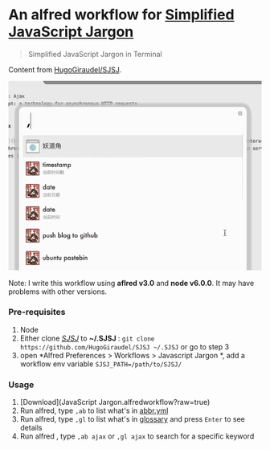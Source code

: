 An alfred workflow for [Simplified JavaScript Jargon](https://github.com/HugoGiraudel/SJSJ)
====

> Simplified JavaScript Jargon in Terminal

Content from [HugoGiraudel/SJSJ](https://github.com/HugoGiraudel/SJSJ).

![](sjsj.gif)

Note: I write this workflow using **aflred v3.0** and **node v6.0.0**. It may have problems with other versions.


### Pre-requisites

1. Node
2. Either clone [*SJSJ*](https://github.com/HugoGiraudel/SJSJ) to **~/.SJSJ** : `git clone https://github.com/HugoGiraudel/SJSJ ~/.SJSJ` or go to step 3
3. open *Alfred Preferences > Workflows > Javascript Jargon *, add a workflow env variable `SJSJ_PATH=/path/to/SJSJ/`

### Usage

1. [Download](JavaScript Jargon.alfredworkflow?raw=true)
2. Run alfred, type `,ab` to list what's in [abbr.yml](https://github.com/HugoGiraudel/SJSJ/blob/gh-pages/_data/abbr.yml) 
3. Run alfred, type `,gl` to list what's in [glossary](https://github.com/HugoGiraudel/SJSJ/tree/gh-pages/_glossary) and press `Enter` to see details
4. Run alfred , type `,ab ajax` or `,gl ajax` to search for a specific keyword
